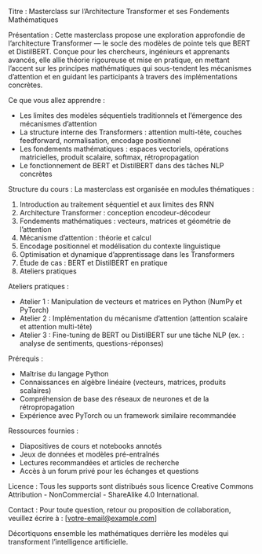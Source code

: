 Titre : Masterclass sur l’Architecture Transformer et ses Fondements Mathématiques

Présentation :
Cette masterclass propose une exploration approfondie de l’architecture Transformer — le socle des modèles de pointe tels que BERT et DistilBERT. Conçue pour les chercheurs, ingénieurs et apprenants avancés, elle allie théorie rigoureuse et mise en pratique, en mettant l’accent sur les principes mathématiques qui sous-tendent les mécanismes d’attention et en guidant les participants à travers des implémentations concrètes.

Ce que vous allez apprendre :
- Les limites des modèles séquentiels traditionnels et l’émergence des mécanismes d’attention
- La structure interne des Transformers : attention multi-tête, couches feedforward, normalisation, encodage positionnel
- Les fondements mathématiques : espaces vectoriels, opérations matricielles, produit scalaire, softmax, rétropropagation
- Le fonctionnement de BERT et DistilBERT dans des tâches NLP concrètes

Structure du cours :
La masterclass est organisée en modules thématiques :

1. Introduction au traitement séquentiel et aux limites des RNN
2. Architecture Transformer : conception encodeur-décodeur
3. Fondements mathématiques : vecteurs, matrices et géométrie de l’attention
4. Mécanisme d’attention : théorie et calcul
5. Encodage positionnel et modélisation du contexte linguistique
6. Optimisation et dynamique d’apprentissage dans les Transformers
7. Étude de cas : BERT et DistilBERT en pratique
8. Ateliers pratiques

Ateliers pratiques :
- Atelier 1 : Manipulation de vecteurs et matrices en Python (NumPy et PyTorch)
- Atelier 2 : Implémentation du mécanisme d’attention (attention scalaire et attention multi-tête)
- Atelier 3 : Fine-tuning de BERT ou DistilBERT sur une tâche NLP (ex. : analyse de sentiments, questions-réponses)

Prérequis :
- Maîtrise du langage Python
- Connaissances en algèbre linéaire (vecteurs, matrices, produits scalaires)
- Compréhension de base des réseaux de neurones et de la rétropropagation
- Expérience avec PyTorch ou un framework similaire recommandée

Ressources fournies :
- Diapositives de cours et notebooks annotés
- Jeux de données et modèles pré-entraînés
- Lectures recommandées et articles de recherche
- Accès à un forum privé pour les échanges et questions

Licence :
Tous les supports sont distribués sous licence Creative Commons Attribution - NonCommercial - ShareAlike 4.0 International.

Contact :
Pour toute question, retour ou proposition de collaboration, veuillez écrire à : [votre-email@example.com]

Décortiquons ensemble les mathématiques derrière les modèles qui transforment l’intelligence artificielle.
